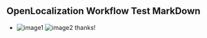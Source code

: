 ## OpenLocalization Workflow Test MarkDown
* ![image1](.\3e0234dc-c992-4067-8a4b-06fa6b76101f.PNG)   ![image2](.\b7f0763f-daf0-4bcd-8425-c29ce63ca82e.png) 
thanks!
